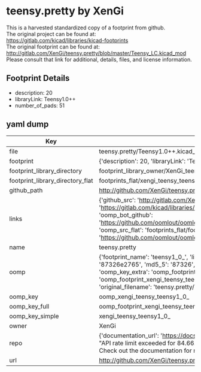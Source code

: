 # teensy.pretty by XenGi  
This is a harvested standardized copy of a footprint from github.  
The original project can be found at:  
https://gitlab.com/kicad/libraries/kicad-footprints  
The original footprint can be found at:
http://gitlab.com/XenGi/teensy.pretty/blob/master/Teensy_LC.kicad_mod
Please consult that link for additional, details, files, and license information.  
## Footprint Details
* description: 20  
* libraryLink: Teensy1.0++  
* number_of_pads: 51  
## yaml dump  
| Key | Value |  
| --- | --- |  
| file | teensy.pretty/Teensy1.0++.kicad_mod |  
| footprint | {'description': 20, 'libraryLink': 'Teensy1.0++', 'number_of_pads': 51} |  
| footprint_library_directory | footprint_library_owner/XenGi_teensy.pretty |  
| footprint_library_directory_flat | footprints_flat/xengi_teensy_teensy1_0_/working |  
| github_path | http://github.com/XenGi/teensy.pretty/blob/master/Teensy1.0++.kicad_mod |  
| links | {'github_src': 'http://gitlab.com/XenGi/teensy.pretty/blob/master/Teensy_LC.kicad_mod', 'github_src_repo': 'https://gitlab.com/kicad/libraries/kicad-footprints', 'oomp_bot': 'footprints/xengi_teensy_teensy1_0_/working', 'oomp_bot_github': 'https://github.com/oomlout/oomlout_oomp_footprint_bot/tree/main/footprints/xengi_teensy_teensy1_0_/working', 'oomp_src_flat': 'footprints_flat/footprints_flat/xengi_teensy_teensy1_0_/working', 'oomp_src_flat_github': 'https://github.com/oomlout/oomlout_oomp_footprint_src/tree/main/footprints_flat/xengi_teensy_teensy1_0_/working'} |  
| name | teensy.pretty |  
| oomp | {'footprint_name': 'teensy1_0_', 'library_name': 'teensy', 'md5': '87326e2765b0541a59aac9bdb7cbf8cb', 'md5_10': '87326e2765', 'md5_5': '87326', 'md5_6': '87326e', 'oomp_key': 'oomp_xengi_teensy_teensy1_0_', 'oomp_key_extra': 'oomp_footprint_xengi_teensy_teensy1_0_', 'oomp_key_full': 'oomp_footprint_xengi_teensy_teensy1_0__87326e', 'oomp_key_simple': 'xengi_teensy_teensy1_0_', 'original_filename': 'teensy.pretty/Teensy1.0++.kicad_mod', 'owner_name': 'xengi'} |  
| oomp_key | oomp_xengi_teensy_teensy1_0_ |  
| oomp_key_full | oomp_footprint_xengi_teensy_teensy1_0_ |  
| oomp_key_simple | xengi_teensy_teensy1_0_ |  
| owner | XenGi |  
| repo | {'documentation_url': 'https://docs.github.com/rest/overview/resources-in-the-rest-api#rate-limiting', 'message': "API rate limit exceeded for 84.66.173.59. (But here's the good news: Authenticated requests get a higher rate limit. Check out the documentation for more details.)"} |  
| url | http://github.com/XenGi/teensy.pretty |  

